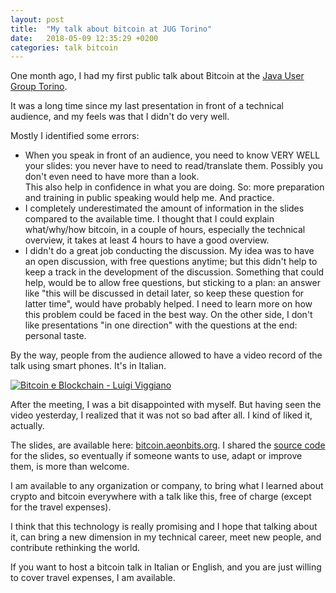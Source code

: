 ```yaml
---
layout: post
title:  "My talk about bitcoin at JUG Torino"
date:   2018-05-09 12:35:29 +0200
categories: talk bitcoin
---
```


One month ago, I had my first public talk about Bitcoin at the [Java User Group Torino](http://jugtorino.it). 

It was a long time since my last presentation in front of a technical audience, and my feels was that I didn't do 
very well.

Mostly I identified some errors:

 - When you speak in front of an audience, you need to know VERY WELL your slides: you never have to need to 
   read/translate them. Possibly you don't even need to have more than a look.  
   This also help in confidence in what you are doing. So: more preparation and training in public speaking would help 
   me. And practice.  
 - I completely underestimated the amount of information in the slides compared to the available time. 
   I thought that I could explain what/why/how bitcoin, in a couple of hours, especially the technical overview, 
   it takes at least 4 hours to have a good overview.
 - I didn't do a great job conducting the discussion. My idea was to have an open discussion, with free questions 
   anytime; but this didn't help to keep a track in the development of the discussion. 
   Something that could help, would be to allow free questions, but sticking to a plan: an answer like "this will be 
   discussed in detail later, so keep these question for latter time", would have probably helped. 
   I need to learn more on how this problem could be faced in the best way. 
   On the other side, I don't like presentations "in one direction" with the questions at the end: personal taste. 
   
By the way, people from the audience allowed to have a video record of the talk using smart phones. It's in Italian.

[![Bitcoin e Blockchain - Luigi Viggiano](https://img.youtube.com/vi/kr9dFMoCXHs/0.jpg)](https://www.youtube.com/watch?v=kr9dFMoCXHs)

After the meeting, I was a bit disappointed with myself. But having seen the video yesterday, I realized that it was not 
so bad after all. I kind of liked it, actually.

The slides, are available here: [bitcoin.aeonbits.org](https://bitcoin.aeonbits.org). 
I shared the [source code](https://github.com/lviggiano/bitcoin-intro-slides) for the slides, so eventually if someone
wants to use, adapt or improve them, is more than welcome. 

I am available to any organization or company, to bring what I learned about crypto and bitcoin everywhere with a talk 
like this, free of charge (except for the travel expenses).

I think that this technology is really promising and I hope that talking about it, can bring a new dimension in my 
technical career, meet new people, and contribute rethinking the world.

If you want to host a bitcoin talk in Italian or English, and you are just willing to cover travel expenses, 
I am available.